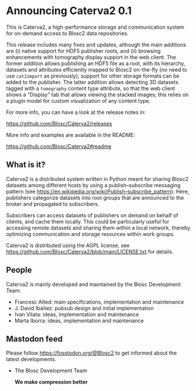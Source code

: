 Announcing Caterva2 0.1
=======================

This is Caterva2, a high-performance storage and communication system for
on-demand access to Blosc2 data repositories.

This release includes many fixes and updates, although the main additions are
(i) native support for HDF5 publisher roots, and (ii) browsing enhancements
with tomography display support in the web client.  The former addition allows
publishing an HDF5 file as a root, with its hierarchy, datasets and attributes
efficiently mapped to Blosc2 on-the-fly (no need to use `cat2import` as
previously); support for other storage formats can be added to the publisher.
The latter addition allows detecting 3D datasets tagged with a `tomography`
content type attribute, so that the web client shows a "Display" tab that
allows viewing the stacked images; this relies on a plugin model for custom
visualization of any content type.

For more info, you can have a look at the release notes in:

https://github.com/Blosc/Caterva2/releases

More info and examples are available in the README:

https://github.com/Blosc/Caterva2#readme

## What is it?

Caterva2 is a distributed system written in Python meant for sharing Blosc2
datasets among different hosts by using a publish–subscribe messaging pattern
(see https://en.wikipedia.org/wiki/Publish–subscribe_pattern).  Here,
publishers categorize datasets into root groups that are announced to the
broker and propagated to subscribers.

Subscribers can access datasets of publishers on demand on behalf of clients,
and cache them locally. This could be particularly useful for accessing remote
datasets and sharing them within a local network, thereby optimizing
communication and storage resources within work groups.

Caterva2 is distributed using the AGPL license, see
https://github.com/Blosc/Caterva2/blob/main/LICENSE.txt
for details.

## People

Caterva2 is mainly developed and maintained by the Blosc Development Team:

* Francesc Alted: main specifications, implementation and maintenance
* J. David Ibáñez: pubsub design and initial implementation
* Ivan Vilata: ideas, implementation and maintenance
* Marta Iborra: ideas, implementation and maintenance

## Mastodon feed

Please follow https://fosstodon.org/@Blosc2 to get informed about the latest
developments.

- The Blosc Development Team

  **We make compression better**
